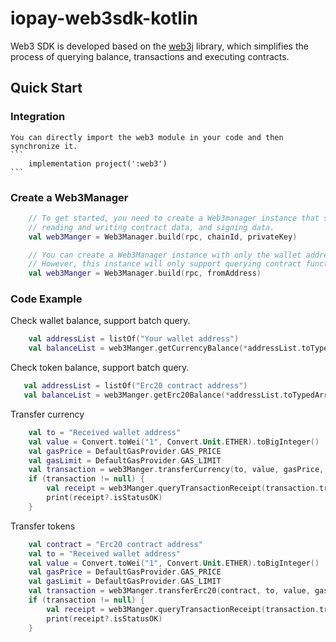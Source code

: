 # iopay-web3sdk-kotlin
Web3 SDK is developed based on the [web3j](https://github.com/web3j/web3j) library, 
which simplifies the process of querying balance, transactions and executing contracts.

## Quick Start

### Integration
    You can directly import the web3 module in your code and then synchronize it.
    ```
        implementation project(':web3')
    ```

### Create a Web3Manager

```kotlin
    // To get started, you need to create a Web3manager instance that supports querying contracts,
    // reading and writing contract data, and signing data.
    val web3Manger = Web3Manager.build(rpc, chainId, privateKey)

    // You can create a Web3Manager instance with only the wallet address even if you don't have the private key. 
    // However, this instance will only support querying contract functions.
    val web3Manger = Web3Manager.build(rpc, fromAddress)
```

### Code Example

Check wallet balance, support batch query.
```kotlin
    val addressList = listOf("Your wallet address")
    val balanceList = web3Manger.getCurrencyBalance(*addressList.toTypedArray())
```

Check token balance, support batch query.
```kotlin
   val addressList = listOf("Erc20 contract address")
   val balanceList = web3Manger.getErc20Balance(*addressList.toTypedArray())
```

Transfer currency
```kotlin
    val to = "Received wallet address"
    val value = Convert.toWei("1", Convert.Unit.ETHER).toBigInteger()
    val gasPrice = DefaultGasProvider.GAS_PRICE
    val gasLimit = DefaultGasProvider.GAS_LIMIT
    val transaction = web3Manger.transferCurrency(to, value, gasPrice, gasLimit)
    if (transaction != null) {
        val receipt = web3Manger.queryTransactionReceipt(transaction.transactionHash)
        print(receipt?.isStatusOK)
    }
```

Transfer tokens
```kotlin
    val contract = "Erc20 contract address"
    val to = "Received wallet address"
    val value = Convert.toWei("1", Convert.Unit.ETHER).toBigInteger()
    val gasPrice = DefaultGasProvider.GAS_PRICE
    val gasLimit = DefaultGasProvider.GAS_LIMIT
    val transaction = web3Manger.transferErc20(contract, to, value, gasPrice, gasLimit)
    if (transaction != null) {
        val receipt = web3Manger.queryTransactionReceipt(transaction.transactionHash)
        print(receipt?.isStatusOK)
    }
```

